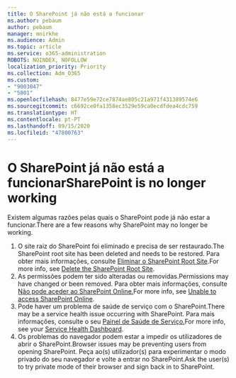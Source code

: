 ```yaml
---
title: O SharePoint já não está a funcionar
ms.author: pebaum
author: pebaum
manager: mnirkhe
ms.audience: Admin
ms.topic: article
ms.service: o365-administration
ROBOTS: NOINDEX, NOFOLLOW
localization_priority: Priority
ms.collection: Adm_O365
ms.custom:
- "9003047"
- "5801"
ms.openlocfilehash: 8477e59e72ce7874ae805c21a971f431389574e6
ms.sourcegitcommit: c6692ce0fa1358ec3529e59ca0ecdfdea4cdc759
ms.translationtype: HT
ms.contentlocale: pt-PT
ms.lasthandoff: 09/15/2020
ms.locfileid: "47800763"
---
```

# <a name="sharepoint-is-no-longer-working"></a><span data-ttu-id="f6719-102">O SharePoint já não está a funcionar</span><span class="sxs-lookup"><span data-stu-id="f6719-102">SharePoint is no longer working</span></span>

<span data-ttu-id="f6719-103">Existem algumas razões pelas quais o SharePoint pode já não estar a funcionar.</span><span class="sxs-lookup"><span data-stu-id="f6719-103">There are a few reasons why SharePoint may no longer be working.</span></span>

1. <span data-ttu-id="f6719-104">O site raiz do SharePoint foi eliminado e precisa de ser restaurado.</span><span class="sxs-lookup"><span data-stu-id="f6719-104">The SharePoint root site has been deleted and needs to be restored.</span></span> <span data-ttu-id="f6719-105">Para obter mais informações, consulte [Eliminar o SharePoint Root Site](https://docs.microsoft.com/sharepoint/troubleshoot/sites/url-that-resides-under-root-site-collection-is-broken).</span><span class="sxs-lookup"><span data-stu-id="f6719-105">For more info, see [Delete the SharePoint Root Site](https://docs.microsoft.com/sharepoint/troubleshoot/sites/url-that-resides-under-root-site-collection-is-broken).</span></span>
2. <span data-ttu-id="f6719-106">As permissões podem ter sido alteradas ou removidas.</span><span class="sxs-lookup"><span data-stu-id="f6719-106">Permissions may have changed or been removed.</span></span> <span data-ttu-id="f6719-107">Para obter mais informações, consulte [Não pode aceder ao SharePoint Online.](https://docs.microsoft.com/sharepoint/troubleshoot/sharing-and-permissions/sharepoint-online-inaccessible)</span><span class="sxs-lookup"><span data-stu-id="f6719-107">For more info, see [Unable to access SharePoint Online](https://docs.microsoft.com/sharepoint/troubleshoot/sharing-and-permissions/sharepoint-online-inaccessible).</span></span>
3. <span data-ttu-id="f6719-108">Pode haver um problema de saúde de serviço com o SharePoint.</span><span class="sxs-lookup"><span data-stu-id="f6719-108">There may be a service health issue occurring with SharePoint.</span></span> <span data-ttu-id="f6719-109">Para mais informações, consulte o seu [Painel de Saúde de Serviço.](https://admin.microsoft.com/AdminPortal/Home#/servicehealth)</span><span class="sxs-lookup"><span data-stu-id="f6719-109">For more info, see your [Service Health Dashboard](https://admin.microsoft.com/AdminPortal/Home#/servicehealth).</span></span>
4. <span data-ttu-id="f6719-110">Os problemas do navegador podem estar a impedir os utilizadores de abrir o SharePoint.</span><span class="sxs-lookup"><span data-stu-id="f6719-110">Browser issues may be preventing users from opening SharePoint.</span></span> <span data-ttu-id="f6719-111">Peça ao(s) utilizador(s) para experimentar o modo privado do seu navegador e volte a entrar no SharePoint.</span><span class="sxs-lookup"><span data-stu-id="f6719-111">Ask the user(s) to try private mode of their browser and sign back in to SharePoint.</span></span>
